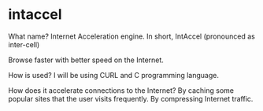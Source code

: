 intaccel
========
What name?
Internet Acceleration engine. In short, IntAccel (pronounced as inter-cell)


Browse faster with better speed on the Internet.


How is used?
I will be using CURL and C programming language.


How does it accelerate connections to the Internet?
By caching some popular sites that the user visits frequently.
By compressing Internet traffic.
